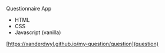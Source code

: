 Questionnaire App

- HTML
- CSS
- Javascript (vanilla)

[https://xanderdwyl.github.io/my-question/question](question)
